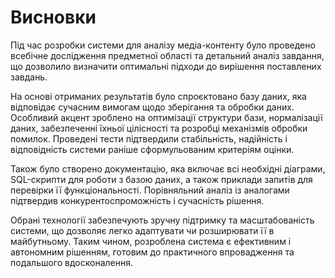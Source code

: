 # Висновки

Під час розробки системи для аналізу медіа-контенту було проведено всебічне дослідження предметної області та детальний аналіз завдання, що дозволило визначити оптимальні підходи до вирішення поставлених завдань. 

На основі отриманих результатів було спроєктовано базу даних, яка відповідає сучасним вимогам щодо зберігання та обробки даних. Особливий акцент зроблено на оптимізації структури бази, нормалізації даних, забезпеченні їхньої цілісності та розробці механізмів обробки помилок. Проведені тести підтвердили стабільність, надійність і відповідність системи раніше сформульованим критеріям оцінки. 

Також було створено документацію, яка включає всі необхідні діаграми, SQL-скрипти для роботи з базою даних, а також приклади запитів для перевірки її функціональності. Порівняльний аналіз із аналогами підтвердив конкурентоспроможність і сучасність рішення.

Обрані технології забезпечують зручну підтримку та масштабованість системи, що дозволяє легко адаптувати чи розширювати її в майбутньому. Таким чином, розроблена система є ефективним і автономним рішенням, готовим до практичного впровадження та подальшого вдосконалення.


